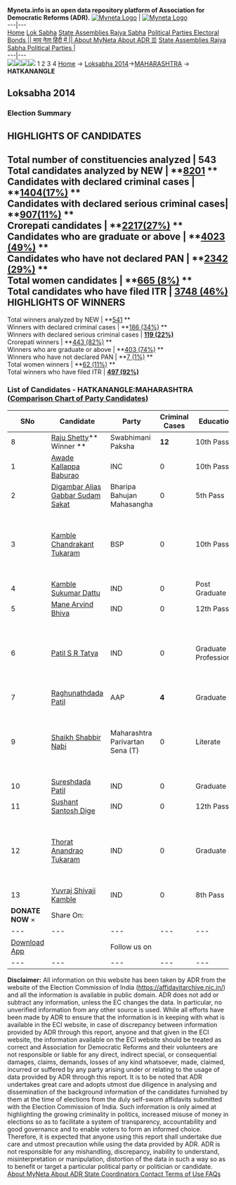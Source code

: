 **Myneta.info is an open data repository platform of Association for Democratic Reforms (ADR).**
[![Myneta Logo](https://www.myneta.info/lib/img/myneta-logo.png)](https://www.myneta.info/) | [![Myneta Logo](https://www.myneta.info/lib/img/adr-logo.png)](https://adrindia.org)  
---|---  
[Home](https://www.myneta.info/) [Lok Sabha](https://www.myneta.info/#ls "Lok Sabha") [ State Assemblies ](https://www.myneta.info/#sa "State Assemblies") [Rajya Sabha](https://www.myneta.info/#rs "Rajya Sabha") [Political Parties ](https://www.myneta.info/party "Political Parties") [ Electoral Bonds ](https://www.myneta.info/electoral_bonds "Electoral Bonds") [ || माय नेता हिंदी में || ](https://translate.google.co.in/translate?prev=hp&hl=en&js=y&u=www.myneta.info&sl=en&tl=hi&history_state0=) [ About MyNeta ](https://adrindia.org/content/about-myneta) [ About ADR ](https://adrindia.org/about-adr/who-we-are) [☰](javascript:void\(0\))
[ State Assemblies ](https://www.myneta.info/#sa "State Assemblies") [ Rajya Sabha ](https://www.myneta.info/#rs "Rajya Sabha") [ Political Parties ](https://www.myneta.info/party "Political Parties")
|   
---|---  
![](https://www.myneta.info/lib/img/banner/banner-1.png)![](https://www.myneta.info/lib/img/banner/banner-2.png)![](https://www.myneta.info/lib/img/banner/banner-3.png)![](https://www.myneta.info/lib/img/banner/banner-4.png)
1  2  3  4 
[Home](https://www.myneta.info/) → [Loksabha 2014](https://www.myneta.info/ls2014/)→[MAHARASHTRA](https://www.myneta.info/ls2014/index.php?action=show_constituencies&state_id=13) → **HATKANANGLE**
### 
## Loksabha 2014
###  Election Summary 
HIGHLIGHTS OF CANDIDATES  
---  
Total number of constituencies analyzed |  543   
Total candidates analyzed by NEW | **[8201](https://www.myneta.info/ls2014/index.php?action=summary&subAction=candidates_analyzed&sort=candidate#summary) **  
Candidates with declared criminal cases | **[1404(17%)](https://www.myneta.info/ls2014/index.php?action=summary&subAction=crime&sort=candidate#summary) **  
Candidates with declared serious criminal cases| **[907(11%)](https://www.myneta.info/ls2014/index.php?action=summary&subAction=serious_crime&sort=candidate#summary) **  
Crorepati candidates | **[2217(27%)](https://www.myneta.info/ls2014/index.php?action=summary&subAction=crorepati&sort=candidate#summary) **  
Candidates who are graduate or above | **[4023 (49%)](https://www.myneta.info/ls2014/index.php?action=summary&subAction=education&sort=candidate#summary) **  
Candidates who have not declared PAN | **[2342 (29%)](https://www.myneta.info/ls2014/index.php?action=summary&subAction=without_pan&sort=candidate#summary) **  
Total women candidates | **[665 (8%)](https://www.myneta.info/ls2014/index.php?action=summary&subAction=women_candidate&sort=candidate#summary) **  
Total candidates who have filed ITR | [**3748 (46%)**](https://www.myneta.info/ls2014/index.php?action=summary&subAction=filed_itr&sort=candidate#summary)  
HIGHLIGHTS OF WINNERS  
---  
Total winners analyzed by NEW | **[541](https://www.myneta.info/ls2014/index.php?action=summary&subAction=winner_analyzed&sort=candidate#summary) **  
Winners with declared criminal cases | **[186 (34%)](https://www.myneta.info/ls2014/index.php?action=summary&subAction=winner_crime&sort=candidate#summary) **  
Winners with declared serious criminal cases | **[119 (22%)](https://www.myneta.info/ls2014/index.php?action=summary&subAction=winner_serious_crime&sort=candidate#summary)**  
Crorepati winners | **[443 (82%)](https://www.myneta.info/ls2014/index.php?action=summary&subAction=winner_crorepati&sort=candidate#summary) **  
Winners who are graduate or above | **[403 (74%)](https://www.myneta.info/ls2014/index.php?action=summary&subAction=winner_education&sort=candidate#summary) **  
Winners who have not declared PAN | **[7 (1%)](https://www.myneta.info/ls2014/index.php?action=summary&subAction=winner_without_pan&sort=candidate#summary) **  
Total women winners | **[62 (11%)](https://www.myneta.info/ls2014/index.php?action=summary&subAction=winner_women&sort=candidate#summary) **  
Total winners who have filed ITR | [**497 (92%)**](https://www.myneta.info/ls2014/index.php?action=summary&subAction=winner_filed_itr&sort=candidate#summary)  
### List of Candidates - HATKANANGLE:MAHARASHTRA ([Comparison Chart of Party Candidates](https://www.myneta.info/ls2014/comparisonchart.php?constituency_id=226))
SNo | Candidate| Party| Criminal Cases| Education| Age| Total Assets| Liabilities  
---|---|---|---|---|---|---|---  
8  | [Raju Shetty](https://www.myneta.info/ls2014/candidate.php?candidate_id=3501)** Winner ** | Swabhimani Paksha | **12** | 10th Pass| 46 | Rs 98,96,221 ~ 98 Lacs+ | Rs 15,04,152 ~ 15 Lacs+  
1  | [Awade Kallappa Baburao](https://www.myneta.info/ls2014/candidate.php?candidate_id=3496) | INC | 0 | 10th Pass| 82 | Rs 15,75,03,816 ~ 15 Crore+ | Rs 2,23,22,097 ~ 2 Crore+  
2  | [Digambar Alias Gabbar Sudam Sakat](https://www.myneta.info/ls2014/candidate.php?candidate_id=3502) | Bharipa Bahujan Mahasangha | 0 | 5th Pass| 34 | Rs 5,47,074 ~ 5 Lacs+ | Rs 0 ~   
3  | [Kamble Chandrakant Tukaram](https://www.myneta.info/ls2014/candidate.php?candidate_id=3497) | BSP | 0 | 10th Pass| 39 | ![](https://myneta.info/image_v2.php?myneta_folder=ls2014&candidate_id=3497&col=ta) | ![](https://myneta.info/image_v2.php?myneta_folder=ls2014&candidate_id=3497&col=lia)  
4  | [Kamble Sukumar Dattu](https://www.myneta.info/ls2014/candidate.php?candidate_id=3503) | IND | 0 | Post Graduate| 53 | Rs 2,75,000 ~ 2 Lacs+ | Rs 0 ~   
5  | [Mane Arvind Bhiva](https://www.myneta.info/ls2014/candidate.php?candidate_id=3506) | IND | 0 | 12th Pass| 48 | Rs 5,57,300 ~ 5 Lacs+ | Rs 4,00,000 ~ 4 Lacs+  
6  | [Patil S R Tatya](https://www.myneta.info/ls2014/candidate.php?candidate_id=3505) | IND | 0 | Graduate Professional| 78 | ![](https://myneta.info/image_v2.php?myneta_folder=ls2014&candidate_id=3505&col=ta) | ![](https://myneta.info/image_v2.php?myneta_folder=ls2014&candidate_id=3505&col=lia)  
7  | [Raghunathdada Patil](https://www.myneta.info/ls2014/candidate.php?candidate_id=3499) | AAP | **4** | Graduate| 63 | Rs 2,00,95,000 ~ 2 Crore+ | Rs 6,95,000 ~ 6 Lacs+  
9  | [Shaikh Shabbir Nabi](https://www.myneta.info/ls2014/candidate.php?candidate_id=3500) | Maharashtra Parivartan Sena (T) | 0 | Literate| 40 | ![](https://myneta.info/image_v2.php?myneta_folder=ls2014&candidate_id=3500&col=ta) | ![](https://myneta.info/image_v2.php?myneta_folder=ls2014&candidate_id=3500&col=lia)  
10  | [Sureshdada Patil](https://www.myneta.info/ls2014/candidate.php?candidate_id=3507) | IND | 0 | Graduate| 48 | Rs 4,73,49,446 ~ 4 Crore+ | Rs 1,22,94,173 ~ 1 Crore+  
11  | [Sushant Santosh Dige](https://www.myneta.info/ls2014/candidate.php?candidate_id=3508) | IND | 0 | 12th Pass| 31 | Rs 21,35,600 ~ 21 Lacs+ | Rs 6,10,000 ~ 6 Lacs+  
12  | [Thorat Anandrao Tukaram](https://www.myneta.info/ls2014/candidate.php?candidate_id=3504) | IND | 0 | Graduate| 51 | ![](https://myneta.info/image_v2.php?myneta_folder=ls2014&candidate_id=3504&col=ta) | ![](https://myneta.info/image_v2.php?myneta_folder=ls2014&candidate_id=3504&col=lia)  
13  | [Yuvraj Shivaji Kamble](https://www.myneta.info/ls2014/candidate.php?candidate_id=3498) | IND | 0 | 8th Pass| 31 | Rs 9,75,000 ~ 9 Lacs+ | Rs 0 ~   
|  **DONATE NOW** × |  Share On:  | [](https://api.whatsapp.com/send?text=https%3A%2F%2Fmyneta.info%2Fpunjab2022%2Findex.php%3Faction%3Dshow_constituencies%26state_id%3D19) | [](https://www.facebook.com/sharer/sharer.php?u=https%3A%2F%2Fmyneta.info%2Fpunjab2022%2Findex.php%3Faction%3Dshow_constituencies%26state_id%3D19) | [](https://twitter.com/share?url=https%3A%2F%2Fmyneta.info%2Fpunjab2022%2Findex.php%3Faction%3Dshow_constituencies%26state_id%3D19)  
---|---|---|---|---  
| [ Download App ](https://play.google.com/store/apps/details?id=com.webrosoft.myneta1&pcampaignid=pcampaignidMKT-Other-global-all-co-prtnr-py-PartBadge-Mar2515-1) | [](https://play.google.com/store/apps/details?id=com.webrosoft.myneta1&pcampaignid=pcampaignidMKT-Other-global-all-co-prtnr-py-PartBadge-Mar2515-1) |  Follow us on  | [](https://www.facebook.com/adrindia.org/) | [](https://twitter.com/adrspeaks) | [](https://groups.google.com/g/national-election-watch?hl=en&pli=1) | [](https://www.instagram.com/adrspeaks/) | [](https://www.youtube.com/user/adrspeaks) | [](https://sharechat.com/profile/adrspeaks)  
---|---|---|---|---|---|---|---|---  
**Disclaimer:** All information on this website has been taken by ADR from the website of the Election Commission of India (https://affidavitarchive.nic.in/) and all the information is available in public domain. ADR does not add or subtract any information, unless the EC changes the data. In particular, no unverified information from any other source is used. While all efforts have been made by ADR to ensure that the information is in keeping with what is available in the ECI website, in case of discrepancy between information provided by ADR through this report, anyone and that given in the ECI website, the information available on the ECI website should be treated as correct and Association for Democratic Reforms and their volunteers are not responsible or liable for any direct, indirect special, or consequential damages, claims, demands, losses of any kind whatsoever, made, claimed, incurred or suffered by any party arising under or relating to the usage of data provided by ADR through this report. It is to be noted that ADR undertakes great care and adopts utmost due diligence in analysing and dissemination of the background information of the candidates furnished by them at the time of elections from the duly self-sworn affidavits submitted with the Election Commission of India. Such information is only aimed at highlighting the growing criminality in politics, increased misuse of money in elections so as to facilitate a system of transparency, accountability and good governance and to enable voters to form an informed choice. Therefore, it is expected that anyone using this report shall undertake due care and utmost precaution while using the data provided by ADR. ADR is not responsible for any mishandling, discrepancy, inability to understand, misinterpretation or manipulation, distortion of the data in such a way so as to benefit or target a particular political party or politician or candidate. 
[ About MyNeta ](https://adrindia.org/content/about-myneta) [ About ADR ](https://adrindia.org/about-adr/who-we-are) [ State Coordinators ](https://adrindia.org/about-adr/state-coordinators) [ Contact ](https://adrindia.org/contact-us) [ Terms of Use ](https://adrindia.org/content/adr-terms-use) [ FAQs ](https://adrindia.org/content/faqs)
